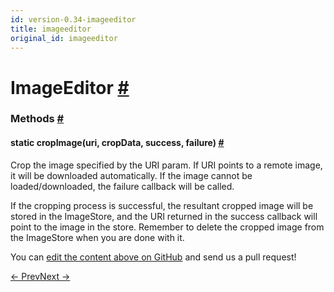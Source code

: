```yaml
---
id: version-0.34-imageeditor
title: imageeditor
original_id: imageeditor
---
```

<a id="content"></a><h1><a class="anchor" name="imageeditor"></a>ImageEditor <a class="hash-link" href="docs/imageeditor.html#imageeditor">#</a></h1><div><div></div><span><h3><a class="anchor" name="methods"></a>Methods <a class="hash-link" href="docs/imageeditor.html#methods">#</a></h3><div class="props"><div class="prop"><h4 class="methodTitle"><a class="anchor" name="cropimage"></a><span class="methodType">static </span>cropImage<span class="methodType">(uri, cropData, success, failure)</span> <a class="hash-link" href="docs/imageeditor.html#cropimage">#</a></h4><div><p>Crop the image specified by the URI param. If URI points to a remote
image, it will be downloaded automatically. If the image cannot be
loaded/downloaded, the failure callback will be called.</p><p>If the cropping process is successful, the resultant cropped image
will be stored in the ImageStore, and the URI returned in the success
callback will point to the image in the store. Remember to delete the
cropped image from the ImageStore when you are done with it.</p></div></div></div></span></div><p class="edit-page-block">You can <a target="_blank" href="https://github.com/facebook/react-native/blob/master/Libraries/Image/ImageEditor.js">edit the content above on GitHub</a> and send us a pull request!</p><div class="docs-prevnext"><a class="docs-prev" href="docs/geolocation.html#content">← Prev</a><a class="docs-next" href="docs/imagepickerios.html#content">Next →</a></div>